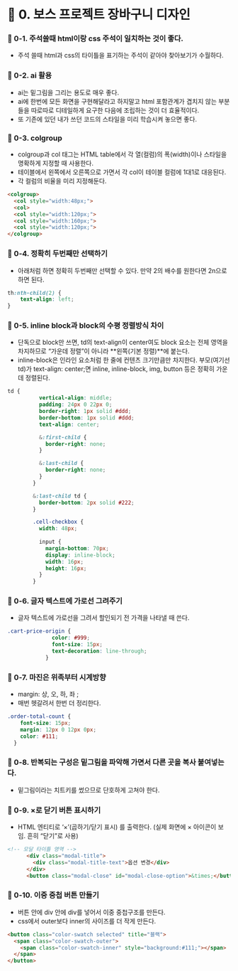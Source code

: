 # 📌 0. 보스 프로젝트 장바구니 디자인
### 📌 0-1. 주석쓸때 html이랑 css 주석이 일치하는 것이 좋다.
- 주석 쓸때 html과 css의 타이틀을 표기하는 주석이 같아야 찾아보기가 수월하다.

### 📌 0-2. ai 활용
- ai는 밑그림을 그리는 용도로 매우 좋다. 
- ai에 한번에 모든 화면을 구현해달라고 하지말고 html 포함관계가 겹치지 않는 부분들을 따로따로 디테일하게 요구한 다음에 조립하는 것이 더 효율적이다.
- 또 기존에 있던 내가 쓰던 코드의 스타일을 미리 학습시켜 놓으면 좋다. 

### 📌 0-3. colgroup
- colgroup과 col 태그는 HTML table에서 각 열(컬럼)의 폭(width)이나 스타일을 명확하게 지정할 때 사용한다.
- 테이블에서 왼쪽에서 오른쪽으로 가면서 각 col이 테이블 컬럼에 1대1로 대응된다.
- 각 컬럼의 비율을 미리 지정해둔다.
```html
<colgroup>
  <col style="width:48px;">
  <col>
  <col style="width:120px;">
  <col style="width:160px;">
  <col style="width:120px;">
</colgroup>
```

### 📌 0-4. 정확히 두번째만 선택하기 
- 아래처럼 하면 정확히 두번째만 선택할 수 있다. 만약 2의 배수를 원한다면 2n으로 하면 된다.
```css
th:nth-child(2) {
    text-align: left;
}
```

### 📌 0-5. inline block과 block의 수평 정렬방식 차이
- 단독으로 block만 쓰면, td의 text-align이 center여도 block 요소는 전체 영역을 차지하므로 “가운데 정렬”이 아니라 **왼쪽(기본 정렬)**에 붙는다.
- inline-block은 인라인 요소처럼 한 줄에 컨텐츠 크기만큼만 차지한다. 부모(여기선 td)가 text-align: center;면 inline, inline-block, img, button 등은 정확히 가운데 정렬된다.
```css
td {
          vertical-align: middle;
          padding: 24px 0 22px 0;
          border-right: 1px solid #ddd;
          border-bottom: 1px solid #ddd;
          text-align: center;

          &:first-child { 
            border-right: none; 
          }

          &:last-child { 
            border-right: none; 
          }
        }

        &:last-child td {
          border-bottom: 2px solid #222;
        }

        .cell-checkbox { 
          width: 48px; 
          
          input {
            margin-bottom: 70px;
            display: inline-block;
            width: 16px;  
            height: 16px;
          }
        }
```

### 📌 0-6. 글자 텍스트에 가로선 그려주기
- 글자 텍스트에 가로선을 그려서 할인되기 전 가격을 나타낼 때 쓴다.
```css
.cart-price-origin {
              color: #999;
              font-size: 15px;
              text-decoration: line-through;
            }
```

### 📌 0-7. 마진은 위족부터 시계방향
- margin: 상, 오, 하, 좌 ;
- 매번 헷갈려서 한번 더 정리한다.
```css
.order-total-count {
    font-size: 15px;
    margin: 12px 0 12px 0px;
    color: #111;
  }
```

### 📌 0-8. 반복되는 구성은 밑그림을 파악해 가면서 다른 곳을 복사 붙여넣는다.
- 밑그림이라는 치트키를 썼으므로 단호하게 고쳐야 한다.

### 📌 0-9. &times;로 닫기 버튼 표시하기
- HTML 엔티티로 ‘×’(곱하기/닫기 표시) 를 출력한다. (실제 화면에 × 아이콘이 보임. 흔히 “닫기”로 사용)
```html
<!-- 모달 타이틀 영역 -->
      <div class="modal-title">
        <div class="modal-title-text">옵션 변경</div>
      </div>
      <button class="modal-close" id="modal-close-option">&times;</button>
```

### 📌 0-10. 이중 중첩 버튼 만들기
- 버튼 안에 div 안에 div를 넣어서 이중 중첩구조를 만든다.
- css에서 outer보다 inner의 사이즈를 더 작게 만든다.
```html
<button class="color-swatch selected" title="블랙">
  <span class="color-swatch-outer">
    <span class="color-swatch-inner" style="background:#111;"></span>
  </span>
</button>
```